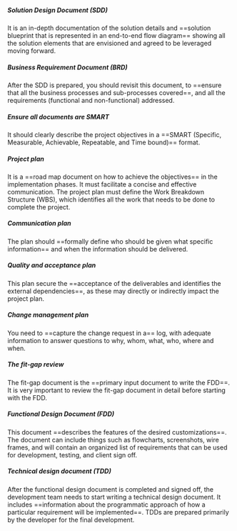 ##### Solution Design Document (SDD)
It is an in-depth documentation of the solution details and ==solution blueprint that is represented in an end-to-end flow diagram== showing all the solution elements that are envisioned and agreed to be leveraged moving forward.

##### Business Requirement Document (BRD)
After the SDD is prepared, you should revisit this document, to ==ensure that all the business processes and sub-processes covered==, and all the requirements (functional and non-functional) addressed.

##### Ensure all documents are SMART
It should clearly describe the project objectives in a ==SMART (Specific, Measurable, Achievable, Repeatable, and Time bound)== format.

##### Project plan
It is a ==road map document on how to achieve the objectives== in the implementation phases. It must facilitate a concise and effective communication. The project plan must define the Work Breakdown Structure (WBS), which identifies all the work that needs to be done to complete the project.

##### Communication plan
The plan should ==formally define who should be given what specific information== and when the information should be delivered.

##### Quality and acceptance plan
This plan secure the ==acceptance of the deliverables and identifies the external dependencies==, as these may directly or indirectly impact the project plan.

##### Change management plan
You need to ==capture the change request in a== log, with adequate information to answer questions to why, whom, what, who, where and when.

##### The fit-gap review
The fit-gap document is the ==primary input document to write the FDD==. It is very important to review the fit-gap document in detail before starting with the FDD.

##### Functional Design Document (FDD)
This document ==describes the features of the desired customizations==. The document can include things such as flowcharts, screenshots, wire frames, and will contain an organized list of requirements that can be used for development, testing, and client sign off.

##### Technical design document (TDD)
After the functional design document is completed and signed off, the development team needs to start writing a technical design document. It includes ==information about the programmatic approach of how a particular requirement will be implemented==. TDDs are prepared primarily by the developer for the final development.
